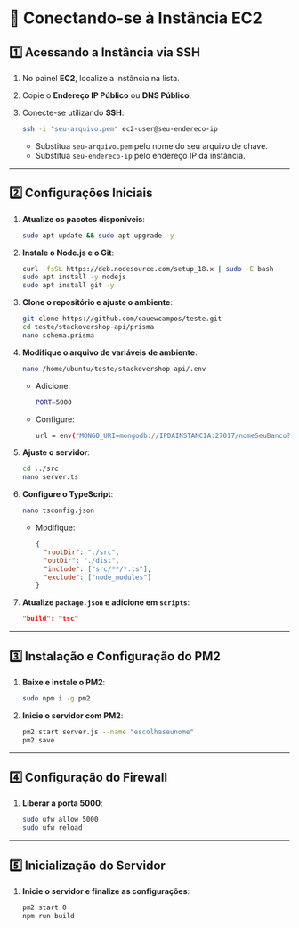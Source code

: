 # 🔗 Conectando-se à Instância EC2

## 1️⃣ Acessando a Instância via SSH

1. No painel **EC2**, localize a instância na lista.
2. Copie o **Endereço IP Público** ou **DNS Público**.
3. Conecte-se utilizando **SSH**:
   
   ```sh
   ssh -i "seu-arquivo.pem" ec2-user@seu-endereco-ip
   ```
   
   - Substitua `seu-arquivo.pem` pelo nome do seu arquivo de chave.
   - Substitua `seu-endereco-ip` pelo endereço IP da instância.

---

## 2️⃣ Configurações Iniciais

1. **Atualize os pacotes disponíveis**:
   ```sh
   sudo apt update && sudo apt upgrade -y
   ```
2. **Instale o Node.js e o Git**:
   ```sh
   curl -fsSL https://deb.nodesource.com/setup_18.x | sudo -E bash -
   sudo apt install -y nodejs
   sudo apt install git -y
   ```
3. **Clone o repositório e ajuste o ambiente**:
   ```sh
   git clone https://github.com/cauewcampos/teste.git
   cd teste/stackovershop-api/prisma
   nano schema.prisma
   ```

4. **Modifique o arquivo de variáveis de ambiente**:
   ```sh
   nano /home/ubuntu/teste/stackovershop-api/.env
   ```
   - Adicione:
     ```sh
     PORT=5000
     ```
   - Configure:
     ```sh
     url = env("MONGO_URI=mongodb://IPDAINSTANCIA:27017/nomeSeuBanco?replicaSet=rs0")
     ```

5. **Ajuste o servidor**:
   ```sh
   cd ../src
   nano server.ts
   ```
6. **Configure o TypeScript**:
   ```sh
   nano tsconfig.json
   ```
   - Modifique:
     ```json
     {
       "rootDir": "./src",
       "outDir": "./dist",
       "include": ["src/**/*.ts"],
       "exclude": ["node_modules"]
     }
     ```
7. **Atualize `package.json` e adicione em `scripts`**:
   ```json
   "build": "tsc"
   ```

---

## 3️⃣ Instalação e Configuração do PM2

1. **Baixe e instale o PM2**:
   ```sh
   sudo npm i -g pm2
   ```
2. **Inicie o servidor com PM2**:
   ```sh
   pm2 start server.js --name "escolhaseunome"
   pm2 save
   ```

---

## 4️⃣ Configuração do Firewall

1. **Liberar a porta 5000**:
   ```sh
   sudo ufw allow 5000
   sudo ufw reload
   ```

---

## 5️⃣ Inicialização do Servidor

1. **Inicie o servidor e finalize as configurações**:
    ```sh
    pm2 start 0
    npm run build
    ```


